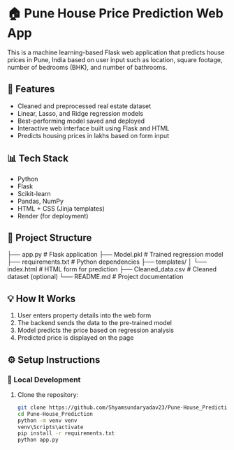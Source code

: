# 🏠 Pune House Price Prediction Web App

This is a machine learning-based Flask web application that predicts house prices in Pune, India based on user input such as location, square footage, number of bedrooms (BHK), and number of bathrooms.

## 🚀 Features

- Cleaned and preprocessed real estate dataset
- Linear, Lasso, and Ridge regression models
- Best-performing model saved and deployed
- Interactive web interface built using Flask and HTML
- Predicts housing prices in lakhs based on form input

## 📊 Tech Stack

- Python
- Flask
- Scikit-learn
- Pandas, NumPy
- HTML + CSS (Jinja templates)
- Render (for deployment)

## 📁 Project Structure
├── app.py # Flask application
├── Model.pkl # Trained regression model
├── requirements.txt # Python dependencies
├── templates/
│ └── index.html # HTML form for prediction
├── Cleaned_data.csv # Cleaned dataset (optional)
└── README.md # Project documentation

## 💡 How It Works

1. User enters property details into the web form
2. The backend sends the data to the pre-trained model
3. Model predicts the price based on regression analysis
4. Predicted price is displayed on the page

## ⚙️ Setup Instructions

### 🔧 Local Development

1. Clone the repository:
   ```bash
   git clone https://github.com/Shyamsundaryadav23/Pune-House_Prediction.git
   cd Pune-House_Prediction
   python -m venv venv
   venv\Scripts\activate  
   pip install -r requirements.txt
   python app.py




